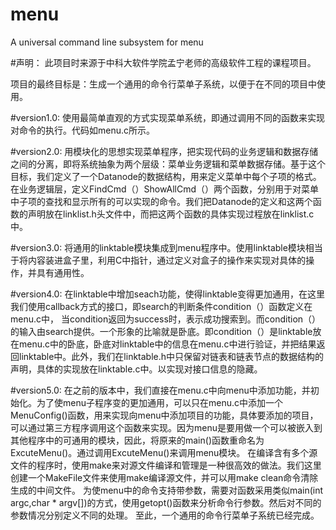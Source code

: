 # menu
A universal command line subsystem for menu

#声明：
此项目时来源于中科大软件学院孟宁老师的高级软件工程的课程项目。

项目的最终目标是：生成一个通用的命令行菜单子系统，以便于在不同的项目中使用。

#version1.0:
使用最简单直观的方式实现菜单系统，即通过调用不同的函数来实现对命令的执行。代码如menu.c所示。

#version2.0:
用模块化的思想实现菜单程序，把实现代码的业务逻辑和数据存储之间的分离，即将系统抽象为两个层级：菜单业务逻辑和菜单数据存储。基于这个目标，我们定义了一个Datanode的数据结构，用来定义菜单中每个子项的格式。在业务逻辑层，定义FindCmd（）ShowAllCmd（）两个函数，分别用于对菜单中子项的查找和显示所有的可以实现的命令。我们把Datanode的定义和这两个函数的声明放在linklist.h头文件中，而把这两个函数的具体实现过程放在linklist.c中。

#version3.0:
将通用的linktable模块集成到menu程序中。使用linktable模块相当于将内容装进盒子里，利用C中指针，通过定义对盒子的操作来实现对具体的操作，并具有通用性。

#version4.0:
在linktable中增加seach功能，使得linktable变得更加通用，在这里我们使用callback方式的接口，即search的判断条件condition（）函数定义在menu.c中，
当condition返回为success时，表示成功搜索到。而condition（）的输入由search提供。一个形象的比喻就是卧底。即condition（）是linktable放在menu.c中的卧底，卧底对linktable中的信息在menu.c中进行验证，并把结果返回linktable中。此外，我们在linktable.h中只保留对链表和链表节点的数据结构的声明，具体的实现放在linktable.c中。以实现对接口信息的隐藏。

#version5.0:
在之前的版本中，我们直接在menu.c中向menu中添加功能，并初始化。为了使menu子程序变的更加通用，可以只在menu.c中添加一个MenuConfig()函数，用来实现向menu中添加项目的功能，具体要添加的项目，可以通过第三方程序调用这个函数来实现。因为menu是要用做一个可以被嵌入到其他程序中的可通用的模块，因此，将原来的main()函数重命名为ExcuteMenu()。通过调用ExcuteMenu()来调用menu模块。
在编译含有多个源文件的程序时，使用make来对源文件编译和管理是一种很高效的做法。我们这里创建一个MakeFile文件来使用make编译源文件，并可以用make clean命令清除生成的中间文件。
为使menu中的命令支持带参数，需要对函数采用类似main(int argc,char * argv[])的方式，使用getopt()函数来分析命令行参数。然后对不同的参数情况分别定义不同的处理。
至此，一个通用的命令行菜单子系统已经完成。
